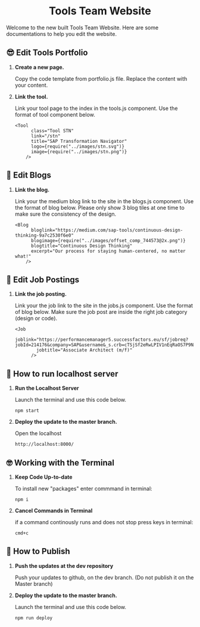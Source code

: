 <h1 align="center">
  Tools Team Website
</h1>

Welcome to the new built Tools Team Website. Here are some documentations to help you edit the website.

## 😎 Edit Tools Portfolio

1.  **Create a new page.**

    Copy the code template from portfolio.js file. Replace the content with your content.

1.  **Link the tool.**

    Link your tool page to the index in the tools.js component. Use the format of tool component below.

    ```
    <Tool
          class="Tool STN"
          link="/stn"
          title="SAP Transformation Navigator"
          logo={require("../images/stn.svg")}
          image={require("../images/stn.png")}
        />
    ```

## 📖 Edit Blogs

1.  **Link the blog.**

    Link your the medium blog link to the site in the blogs.js component. Use the format of blog below. Please only show 3 blog tiles at one time to make sure the consistency of the design.

    ```
    <Blog
          bloglink="https://medium.com/sap-tools/continuous-design-thinking-9a7c2530f6e0"
          blogimage={require("../images/offset_comp_744573@2x.png")}
          blogtitle="Continuous Design Thinking"
          excerpt="Our process for staying human-centered, no matter what!"
        />
    ```

## 💼 Edit Job Postings

1.  **Link the job posting.**

    Link your the job link to the site in the jobs.js component. Use the format of blog below. Make sure the job post are inside the right job category (design or code).

    ```
    <Job
            joblink="https://performancemanager5.successfactors.eu/sf/jobreq?jobId=214176&company=SAP&username&_s.crb=cTSjSf2eRwLPIV1nEqRaOS7P9NE%253d"
            jobtitle="Associate Architect (m/f)"
          />
    ```

## 👀 How to run localhost server

1.  **Run the Localhost Server**

    Launch the terminal and use this code below.

    ```
    npm start
    ```

1.  **Deploy the update to the master branch.**

    Open the localhost

    ```
    http://localhost:8000/
    ```
    

## 🤓 Working with the Terminal


1.  **Keep Code Up-to-date**

    To install new "packages" enter commmand in terminal:

    ```
    npm i
    ```

1.  **Cancel Commands in Terminal**

    if a command continously runs and does not stop press keys in terminal:

    ```
    cmd+c
    ```

## 🚀 How to Publish

1.  **Push the updates at the dev repository**

    Push your updates to github, on the dev branch. (Do not publish it on the Master branch)

1.  **Deploy the update to the master branch.**

    Launch the terminal and use this code below.

    ```
    npm run deploy
    ```
